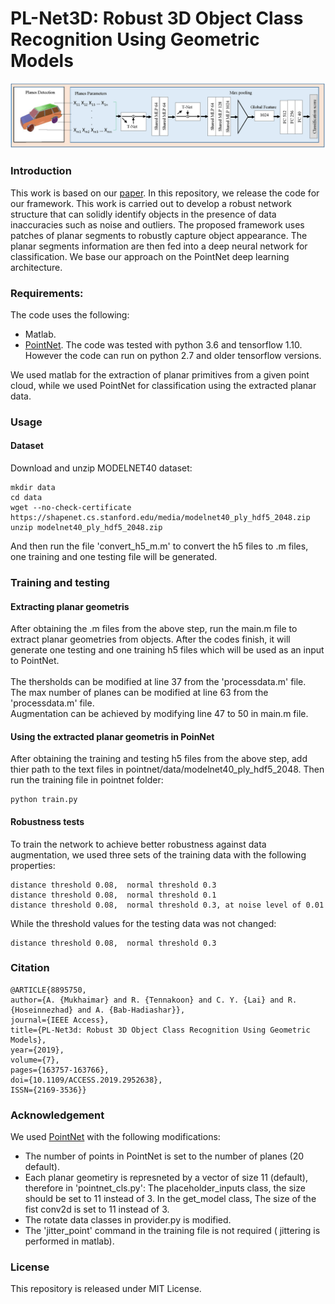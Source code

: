 # PL-Net3D: Robust 3D Object Class Recognition Using Geometric Models



![main pic](architicture.png)


### Introduction

This work is based on our [paper](https://ieeexplore.ieee.org/abstract/document/8895750). In this repository, we release the code for our framework. This work is carried out to develop a robust network structure that can solidly identify objects in the presence of data inaccuracies such as noise and outliers. The proposed framework uses patches of planar segments to robustly capture object appearance. The planar segments information are then fed into a deep neural network for classification. We base our approach on the PointNet deep learning architecture.


### Requirements:
The code uses the following:
* Matlab.
* [PointNet](https://github.com/charlesq34/pointnet). The code was tested with python 3.6 and tensorflow 1.10. However the code can run on python 2.7 and older tensorflow versions. 

We used matlab for the extraction of planar primitives from a given point cloud, while we used PointNet for classification using the extracted planar data. 


### Usage

#### Dataset
Download and unzip MODELNET40 dataset:

```
mkdir data
cd data
wget --no-check-certificate https://shapenet.cs.stanford.edu/media/modelnet40_ply_hdf5_2048.zip
unzip modelnet40_ply_hdf5_2048.zip
```
And then run the file 'convert_h5_m.m' to convert the h5 files to .m files, one training and one testing file will be generated.

### Training and testing

#### Extracting planar geometris

After obtaining the .m files from the above step, run the main.m file to extract planar geometries from objects. After the codes finish, it will generate one testing and one training h5 files which will be used as an input to PointNet. <br/><br/>
The thersholds can be modified at line 37 from the 'processdata.m' file. <br/>
The max number of planes can be modified at line 63 from the 'processdata.m' file. <br/>
Augmentation can be achieved by modifying line 47 to 50 in main.m file. <br/>

#### Using the extracted planar geometris in PoinNet

After obtaining the training and testing h5 files from the above step, add thier path to the text files in pointnet/data/modelnet40_ply_hdf5_2048. Then run the training file in pointnet folder:
```
python train.py
```
#### Robustness tests

To train the network to achieve better robustness against data augmentation, we used three sets of the training data with the following properties:
```
distance threshold 0.08,  normal threshold 0.3
distance threshold 0.08,  normal threshold 0.1
distance threshold 0.08,  normal threshold 0.3, at noise level of 0.01
```
While the threshold values for the testing data was not changed:
```
distance threshold 0.08,  normal threshold 0.3
```

### Citation
```
@ARTICLE{8895750,
author={A. {Mukhaimar} and R. {Tennakoon} and C. Y. {Lai} and R. {Hoseinnezhad} and A. {Bab-Hadiashar}},
journal={IEEE Access},
title={PL-Net3d: Robust 3D Object Class Recognition Using Geometric Models},
year={2019},
volume={7},
pages={163757-163766},
doi={10.1109/ACCESS.2019.2952638},
ISSN={2169-3536}}
```

### Acknowledgement
We used [PointNet](https://github.com/charlesq34/pointnet) with the following modifications:

* The number of points in PointNet is set to the number of planes (20 default).
* Each planar geometiry is represneted by a vector of size 11 (default), therefore in 'pointnet_cls.py': The placeholder_inputs class, the size should be set to 11 instead of 3. In the get_model class, The size of the fist conv2d is set to 11 instead of 3.
* The rotate data classes in provider.py is modified.   
* The 'jitter_point' command in the training file is not required ( jittering is performed in matlab).

### License
This repository is released under MIT License.
